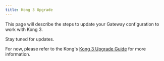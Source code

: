 ```yaml
---
title: Kong 3 Upgrade
---
```


This page will describe the steps to update your Gateway configuration to work with Kong 3.

Stay tuned for updates.

For now, please refer to the Kong's [Kong 3 Upgrade Guide](https://docs.konghq.com/deck/reference/3.0-upgrade/) for more information.